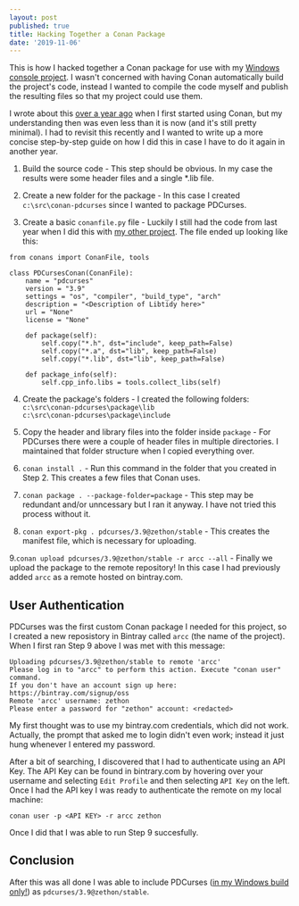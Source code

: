 ```yaml
---
layout: post
published: true
title: Hacking Together a Conan Package
date: '2019-11-06'
---
```

This is how I hacked together a Conan package for use with my [Windows console project](https://github.com/zethon/arcc). I wasn't concerned with having Conan automatically build the project's code, instead I wanted to compile the code myself and publish the resulting files so that my project could use them. 

I wrote about this [over a year ago](https://zethon.github.io/2018-10-16-conan/) when I first started using Conan, but my understanding then was even less than it is now (and it's still pretty minimal). I had to revisit this recently and I wanted to write up a more concise step-by-step guide on how I did this in case I have to do it again in another year.

1. Build the source code - This step should be obvious. In my case the results were some header files and a single \*.lib file.

2. Create a new folder for the package - In this case I created `c:\src\conan-pdcurses` since I wanted to package PDCurses.

3. Create a basic `conanfile.py` file - Luckily I still had the code from last year when I did this with [my other project](https://github.com/zethon/owl). The file ended up looking like this:

```
from conans import ConanFile, tools

class PDCursesConan(ConanFile):
    name = "pdcurses"
    version = "3.9"
    settings = "os", "compiler", "build_type", "arch"
    description = "<Description of Libtidy here>"
    url = "None"
    license = "None"

    def package(self):
        self.copy("*.h", dst="include", keep_path=False)
        self.copy("*.a", dst="lib", keep_path=False)
        self.copy("*.lib", dst="lib", keep_path=False)

    def package_info(self):
        self.cpp_info.libs = tools.collect_libs(self)
```
4. Create the package's folders - I created the following folders:<br/>
`c:\src\conan-pdcurses\package\lib`</br>
`c:\src\conan-pdcurses\package\include`

5. Copy the header and library files into the folder inside `package` - For PDCurses there were a couple of header files in multiple directories. I maintained that folder structure when I copied everything over.

6. `conan install .` - Run this command in the folder that you created in Step 2. This creates a few files that Conan uses.

7. `conan package . --package-folder=package` - This step may be redundant and/or unncessary but I ran it anyway. I have not tried this process without it.

8. `conan export-pkg . pdcurses/3.9@zethon/stable` - This creates the manifest file, which is necessary for uploading.

9.`conan upload pdcurses/3.9@zethon/stable -r arcc --all` - Finally we upload the package to the remote repository! In this case I had previously added `arcc` as a remote hosted on bintray.com.

## User Authentication

PDCurses was the first custom Conan package I needed for this project, so I created a new reposistory in Bintray called `arcc` (the name of the project). When I first ran Step 9 above I was met with this message:

```
Uploading pdcurses/3.9@zethon/stable to remote 'arcc'
Please log in to "arcc" to perform this action. Execute "conan user" command.
If you don't have an account sign up here: https://bintray.com/signup/oss
Remote 'arcc' username: zethon
Please enter a password for "zethon" account: <redacted>
```

My first thought was to use my bintray.com credentials, which did not work. Actually, the prompt that asked me to login didn't even work; instead it just hung whenever I entered my password. 

After a bit of searching, I discovered that I had to authenticate using an API Key. The API Key can be found in bintrary.com by hovering over your username and selecting `Edit Profile` and then selecting `API Key` on the left. Once I had the API key I was ready to authenticate the remote on my local machine:

`conan user -p <API KEY> -r arcc zethon`

Once I did that I was able to run Step 9 succesfully.

## Conclusion

After this was all done I was able to include PDCurses ([in my Windows build only!](https://zethon.github.io/2019-11-06-conan-conanfile-py-for-consumers/)) as `pdcurses/3.9@zethon/stable`. 
